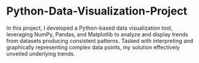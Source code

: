 # Python-Data-Visualization-Project
In this project, I developed a Python-based data visualization tool, leveraging NumPy, Pandas, and Matplotlib to analyze and display trends from datasets producing consistent patterns. Tasked with interpreting and graphically representing complex data points, my solution effectively unveiled underlying trends. 
